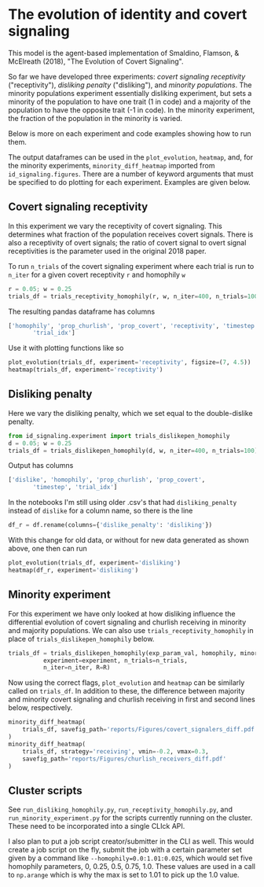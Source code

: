 # The evolution of identity and covert signaling

This model is the agent-based implementation of Smaldino, Flamson, \& 
McElreath (2018), "The Evolution of Covert Signaling". 

So far we have developed three experiments: _covert signaling receptivity_
("receptivity"), _disliking penalty_ ("disliking"), and _minority populations_. 
The minority populations experiment essentially disliking 
experiment, but sets a minority of the population to have one trait (1 in code) 
and a majority of the population to have the opposite trait (-1 in code). In the
minority experiment, the fraction of the population in the minority is varied.

Below is more on each experiment and code examples showing how to run them.

The output dataframes can be used in the `plot_evolution`, `heatmap`, and,
for the minority experiments, `minority_diff_heatmap` imported from
`id_signaling.figures`. There are a number of 
keyword arguments that must be specified to do 
plotting for each experiment. Examples are given below.


## Covert signaling receptivity

In this experiment we vary the receptivity of covert signaling. This determines
what fraction of the population receives covert signals. There is also a
receptivity of overt signals; the ratio of covert signal to overt signal
receptivities is the parameter used in the original 2018 paper.

To run `n_trials` of the covert signaling experiment where each trial is run
to `n_iter` for a given covert receptivity `r` and homophily `w`

```python
r = 0.05; w = 0.25
trials_df = trials_receptivity_homophily(r, w, n_iter=400, n_trials=100)
```

The resulting pandas dataframe has columns 

```python
['homophily', 'prop_churlish', 'prop_covert', 'receptivity', 'timestep',
       'trial_idx']
```

Use it with plotting functions like so

```python
plot_evolution(trials_df, experiment='receptivity', figsize=(7, 4.5))
heatmap(trials_df, experiment='receptivity')
```


## Disliking penalty

Here we vary the disliking penalty, which we set equal to the double-dislike
penalty. 

```python
from id_signaling.experiment import trials_dislikepen_homophily
d = 0.05; w = 0.25
trials_df = trials_dislikepen_homophily(d, w, n_iter=400, n_trials=100)
```

Output has columns

```python
['dislike', 'homophily', 'prop_churlish', 'prop_covert',
       'timestep', 'trial_idx']
```

In the notebooks I'm still using older .csv's that had `disliking_penalty`
instead of `dislike` for a column name, so there is the line

```python
df_r = df.rename(columns={'dislike_penalty': 'disliking'})
```

With this change for old data, or without for new data generated as shown
above, one then can run

```python
plot_evolution(trials_df, experiment='disliking')
heatmap(df_r, experiment='disliking')
```

## Minority experiment

For this experiment we have only looked at how disliking influence the 
differential evolution of covert signaling and churlish receiving in 
minority and majority populations. We can also use
`trials_receptivity_homophily` in place of `trials_dislikepen_homophily`
below. 

```python
trials_df = trials_dislikepen_homophily(exp_param_val, homophily, minority_trait_frac,
          experiment=experiment, n_trials=n_trials,
          n_iter=n_iter, R=R)
```

Now using the correct flags, `plot_evolution` and `heatmap` can be similarly
called on `trials_df`. In addition to these, the difference between majority
and minority covert signaling and churlish receiving in first and second 
lines below, respectively.

```python
minority_diff_heatmap(
    trials_df, savefig_path='reports/Figures/covert_signalers_diff.pdf'
)
minority_diff_heatmap(
    trials_df, strategy='receiving', vmin=-0.2, vmax=0.3, 
    savefig_path='reports/Figures/churlish_receivers_diff.pdf'
)
```

## Cluster scripts

See `run_disliking_homophily.py`, `run_receptivity_homophily.py`, and
`run_minority_experiment.py` for the scripts currently running on the
cluster. These need to be incorporated into a single CLIck API.

I also plan to put a job script creator/submitter in the CLI as well. This would
create a job script on the fly, submit the job with a certain parameter set
given by a command like `--homophily=0.0:1.01:0.025`, which would set 
five homophily parameters, 0, 0.25, 0.5, 0.75, 1.0. These values are used in
a call to `np.arange` which is why the max is set to 1.01 to pick up the 1.0
value.
